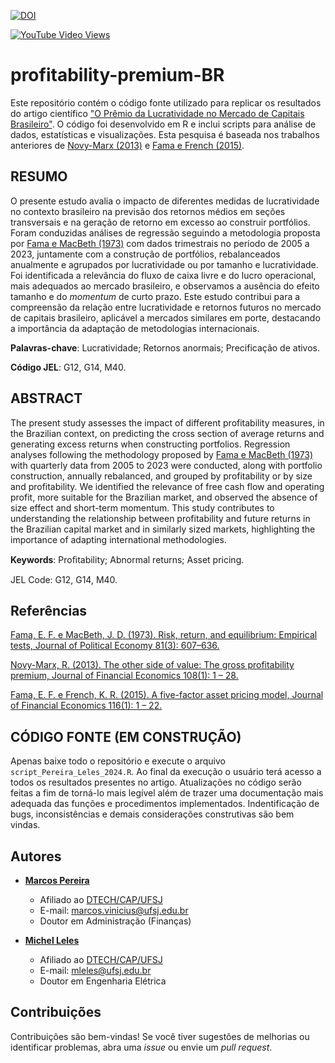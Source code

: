
[![DOI](https://zenodo.org/badge/DOI/10.12660/rbfin.v22n1.2024.90625.svg)](https://doi.org/10.12660/rbfin.v22n1.2024.90625)

[![YouTube Video Views](https://img.shields.io/youtube/views/exXBIJdGh1A?label=Apresentação%20SemeAd2023%20(resultados%20preliminares))](https://www.youtube.com/watch?v=exXBIJdGh1A)


# profitability-premium-BR
Este repositório contém o código fonte utilizado para replicar os resultados do artigo científico ["O Prêmio da Lucratividade no Mercado de Capitais Brasileiro"](https://periodicos.fgv.br/rbfin/article/view/90625). O código foi desenvolvido em R e inclui scripts para análise de dados, estatísticas e visualizações. Esta pesquisa é baseada nos trabalhos anteriores de [Novy-Marx (2013)](https://doi.org/10.1016/j.jfineco.2013.01.003) e [Fama e French (2015)](https://doi.org/10.1016/j.jfineco.2014.10.010). 

## RESUMO
O presente estudo avalia o impacto de diferentes medidas de lucratividade no contexto brasileiro na previsão dos retornos médios em seções transversais e na geração de retorno em excesso ao construir portfólios. Foram conduzidas análises de regressão seguindo a metodologia proposta por [Fama e MacBeth (1973)](https://dx.doi.org/10.1086/260061) com dados trimestrais no período de 2005 a 2023, juntamente com a construção de portfólios, rebalanceados anualmente e agrupados por lucratividade ou por tamanho e lucratividade. Foi identificada a relevância do fluxo de caixa livre e do lucro operacional, mais adequados ao mercado brasileiro, e observamos a ausência do efeito tamanho e do *momentum* de curto prazo. Este estudo contribui para a compreensão da relação entre lucratividade e retornos futuros no mercado de capitais brasileiro, aplicável a mercados similares em porte, destacando a importância da adaptação de metodologias internacionais.

**Palavras-chave**: Lucratividade; Retornos anormais; Precificação de ativos.

**Código JEL**: G12, G14, M40.

## ABSTRACT
The present study assesses the impact of different profitability measures, in the Brazilian context, on predicting the cross section of average returns and generating excess returns when constructing portfolios. Regression analyses following the methodology proposed by [Fama e MacBeth (1973)](https://dx.doi.org/10.1086/260061) with quarterly data from 2005 to 2023 were conducted, along with portfolio construction, annually rebalanced, and grouped by profitability or by size and profitability. We identified the relevance of free cash flow and operating profit, more suitable for the Brazilian market, and observed the absence of size effect and short-term momentum. This study contributes to understanding the relationship between profitability and future returns in the Brazilian capital market and in similarly sized markets, highlighting the importance of adapting international methodologies.

**Keywords**: Proﬁtability; Abnormal returns; Asset pricing.

JEL Code: G12, G14, M40.

## Referências

[Fama, E. F. e MacBeth, J. D. (1973). Risk, return, and equilibrium: Empirical tests, Journal of Political Economy 81(3): 607–636.](https://dx.doi.org/10.1086/260061)

[Novy-Marx, R. (2013). The other side of value: The gross profitability premium, Journal of Financial Economics 108(1): 1 – 28.](https://doi.org/10.1016/j.jfineco.2013.01.003)

[Fama, E. F. e French, K. R. (2015). A five-factor asset pricing model, Journal of Financial Economics 116(1): 1 – 22.](https://doi.org/10.1016/j.jfineco.2014.10.010)


## CÓDIGO FONTE (EM CONSTRUÇÃO)

Apenas baixe todo o repositório e execute o arquivo `script_Pereira_Leles_2024.R`. Ao final da execução o usuário terá acesso a todos os resultados presentes no artigo. Atualizações no código serão feitas a fim de torná-lo mais legível além de trazer uma documentação mais adequada das funções e procedimentos implementados. Indentificação de bugs, inconsistências e demais considerações construtivas são bem vindas.

## Autores

- **[Marcos Pereira](http://lattes.cnpq.br/1294789533388093)**  
  - Afiliado ao [DTECH/CAP/UFSJ](https://ufsj.edu.br/dtech/corpo_docente.php)  
  - E-mail: marcos.vinicius@ufsj.edu.br
  - Doutor em Administração (Finanças)

- **[Michel Leles](http://lattes.cnpq.br/5512914843540140)**  
  - Afiliado ao [DTECH/CAP/UFSJ](https://ufsj.edu.br/dtech/corpo_docente.php)  
  - E-mail: mleles@ufsj.edu.br
  - Doutor em Engenharia Elétrica

## Contribuições

Contribuições são bem-vindas! Se você tiver sugestões de melhorias ou identificar problemas, abra uma *issue* ou envie um *pull request*.
